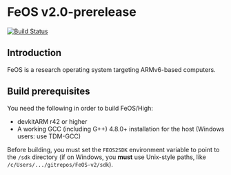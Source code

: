 # FeOS v2.0-prerelease
[![Build Status](https://travis-ci.org/fincs/FeOS-v2.svg)](https://travis-ci.org/fincs/FeOS-v2)

## Introduction

FeOS is a research operating system targeting ARMv6-based computers.

## Build prerequisites

You need the following in order to build FeOS/High:

- devkitARM r42 or higher
- A working GCC (including G++) 4.8.0+ installation for the host (Windows users: use TDM-GCC)

Before building, you must set the `FEOS2SDK` environment variable to point to the `/sdk` directory (if on Windows, you **must** use Unix-style paths, like `/c/Users/.../gitrepos/FeOS-v2/sdk`).
